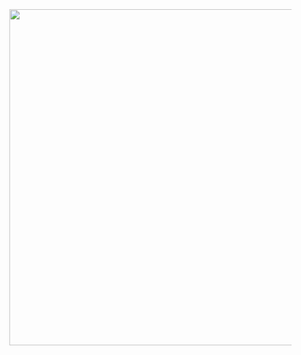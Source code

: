 <img src="https://user-images.githubusercontent.com/90380451/145873643-2d340a7a-4c10-48c0-9688-14c7f604d072.gif" width="600" />


